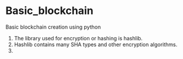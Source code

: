 # Basic_blockchain

Basic blockchain creation using python

1. The library used for encryption or hashing is hashlib.
2. Hashlib contains many SHA types and other encryption algorithms.
3. 

